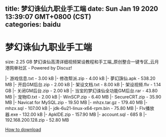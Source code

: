
title: 梦幻诛仙九职业手工端
date: Sun Jan 19 2020 13:39:07 GMT+0800 (CST)    
categories: baidu
---

# 梦幻诛仙九职业手工端
size: 2.25 GB
 梦幻诛仙高清详细视频架设教程和手工端_原创整合一键专区_云月港网单社区 - Powered by Discuz!
 
|- 游戏信息.txt - 3.00 kB
|- 修改帮派.zip - 4.00 kB
|- 夢幻誅仙.apk - 538.20 MB
|- 开启GM后台.zip - 2.00 kB
|- 架设文档.txt - 8.00 kB
|- 架设视频.flv - 1.14 GB
|- 关闭GM后台.zip - 2.00 kB
|- 当宝的梦幻诛仙全功能GM后台.rar - 43.80 MB
|- 宠物ID.txt - 2.00 kB
|- WinSCP.zip - 6.40 MB
|- SecureCRT.zip - 35.90 MB
|- Navicat for MySQL.zip - 19.50 MB
|- mhzx.tar.gz - 179.40 MB
|- mhzx.sql - 107.00 kB
|- jdk-6u21-linux-x64-rpm.bin - 75.80 MB
|- Flv播放器.exe - 132.00 kB
|- ApkIDE.zip - 157.90 MB
|- account.sql - 685 B
|- 192.168.200.128.zip - 52.80 MB

[How to download](https://bpcam.bemobtrk.com/go/2ceec3aa-1ca2-46d6-b9ff-aaa5c184517c?jno=3939)